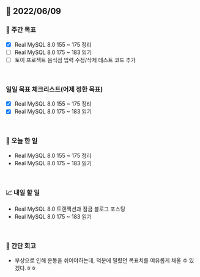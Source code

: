 ## 📅 2022/06/09


### 👏 주간 목표

- [x] Real MySQL 8.0 155 ~ 175 정리
- [ ] Real MySQL 8.0 175 ~ 183 읽기
- [ ] 토이 프로젝트 음식점 입력 수정/삭제 테스트 코드 추가

<br/>

### 일일 목표 체크리스트(어제 정한 목표)

- [x] Real MySQL 8.0 155 ~ 175 정리
- [x] Real MySQL 8.0 175 ~ 183 읽기

<br/>

### 💯 오늘 한 일

- Real MySQL 8.0 155 ~ 175 정리
- Real MySQL 8.0 175 ~ 183 읽기

<br/>

### 📈 내일 할 일

- Real MySQL 8.0 트랜잭션과 잠금 블로그 포스팅
- Real MySQL 8.0 175 ~ 183 읽기

<br/>

### 🤔 간단 회고

- 부상으로 인해 운동을 쉬어야하는데, 덕분에 밀렸던 목표치를 여유롭게 채울 수 있겠다.ㅎㅎ




 




 








